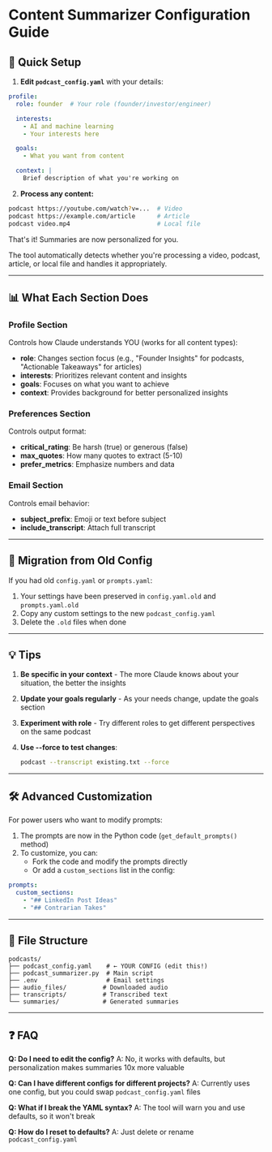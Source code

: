 # Content Summarizer Configuration Guide

## 🚀 Quick Setup

1. **Edit `podcast_config.yaml`** with your details:

```yaml
profile:
  role: founder  # Your role (founder/investor/engineer)

  interests:
    - AI and machine learning
    - Your interests here

  goals:
    - What you want from content

  context: |
    Brief description of what you're working on
```

2. **Process any content:**
```bash
podcast https://youtube.com/watch?v=...  # Video
podcast https://example.com/article      # Article
podcast video.mp4                        # Local file
```

That's it! Summaries are now personalized for you.

The tool automatically detects whether you're processing a video, podcast, article, or local file and handles it appropriately.

---

## 📊 What Each Section Does

### Profile Section
Controls how Claude understands YOU (works for all content types):
- **role**: Changes section focus (e.g., "Founder Insights" for podcasts, "Actionable Takeaways" for articles)
- **interests**: Prioritizes relevant content and insights
- **goals**: Focuses on what you want to achieve
- **context**: Provides background for better personalized insights

### Preferences Section
Controls output format:
- **critical_rating**: Be harsh (true) or generous (false)
- **max_quotes**: How many quotes to extract (5-10)
- **prefer_metrics**: Emphasize numbers and data

### Email Section
Controls email behavior:
- **subject_prefix**: Emoji or text before subject
- **include_transcript**: Attach full transcript

---

## 🔄 Migration from Old Config

If you had old `config.yaml` or `prompts.yaml`:
1. Your settings have been preserved in `config.yaml.old` and `prompts.yaml.old`
2. Copy any custom settings to the new `podcast_config.yaml`
3. Delete the `.old` files when done

---

## 💡 Tips

1. **Be specific in your context** - The more Claude knows about your situation, the better the insights

2. **Update your goals regularly** - As your needs change, update the goals section

3. **Experiment with role** - Try different roles to get different perspectives on the same podcast

4. **Use --force to test changes**:
   ```bash
   podcast --transcript existing.txt --force
   ```

---

## 🛠️ Advanced Customization

For power users who want to modify prompts:

1. The prompts are now in the Python code (`get_default_prompts()` method)
2. To customize, you can:
   - Fork the code and modify the prompts directly
   - Or add a `custom_sections` list in the config:

```yaml
prompts:
  custom_sections:
    - "## LinkedIn Post Ideas"
    - "## Contrarian Takes"
```

---

## 📂 File Structure

```
podcasts/
├── podcast_config.yaml    # ← YOUR CONFIG (edit this!)
├── podcast_summarizer.py  # Main script
├── .env                   # Email settings
├── audio_files/          # Downloaded audio
├── transcripts/          # Transcribed text
└── summaries/            # Generated summaries
```

---

## ❓ FAQ

**Q: Do I need to edit the config?**
A: No, it works with defaults, but personalization makes summaries 10x more valuable

**Q: Can I have different configs for different projects?**
A: Currently uses one config, but you could swap `podcast_config.yaml` files

**Q: What if I break the YAML syntax?**
A: The tool will warn you and use defaults, so it won't break

**Q: How do I reset to defaults?**
A: Just delete or rename `podcast_config.yaml`